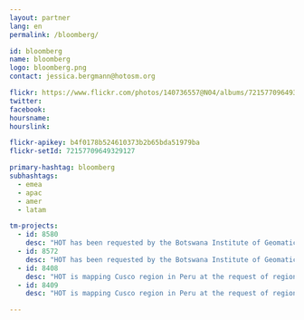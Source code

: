 ```yaml
---
layout: partner
lang: en
permalink: /bloomberg/

id: bloomberg
name: bloomberg
logo: bloomberg.png
contact: jessica.bergmann@hotosm.org

flickr: https://www.flickr.com/photos/140736557@N04/albums/72157709649329127
twitter: 
facebook: 
hoursname:
hourslink:

flickr-apikey: b4f0178b524610373b2b65bda51979ba
flickr-setId: 72157709649329127

primary-hashtag: bloomberg
subhashtags:
  - emea
  - apac
  - amer
  - latam

tm-projects:
  - id: 8580
    desc: "HOT has been requested by the Botswana Institute of Geomatics (BIG) to map buildings in the Greater Gaborone area in Botswana. This data will provide a basemap for COVID-19 monitoring tools used by the Government of Botswana. Please join our global effort to help control this disease by mapping on this project."
  - id: 8572
    desc: "HOT has been requested by the Botswana Institute of Geomatics (BIG) to map buildings in the Greater Gaborone area in Botswana. This data will provide a basemap for COVID-19 monitoring tools used by the Government of Botswana. Please join our global effort to help control this disease by mapping on this project."
  - id: 8408
    desc: "HOT is mapping Cusco region in Peru at the request of regional government to support their COVID-19 response efforts. The maps will be used to provide cash transfers to families who are prevented from working by the quarantine and State of Emergency in Peru, and to provide nutrition and sanitation assistance."
  - id: 8409
    desc: "HOT is mapping Cusco region in Peru at the request of regional government to support their COVID-19 response efforts. The maps will be used to provide cash transfers to families who are prevented from working by the quarantine and State of Emergency in Peru, and to provide nutrition and sanitation assistance."

---
```

